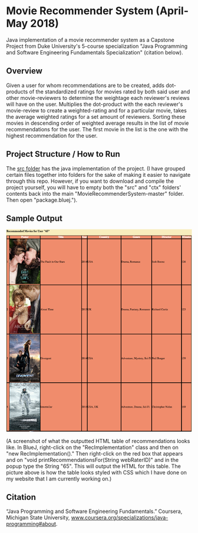 # Movie Recommender System (April-May 2018)
Java implementation of a movie recommender system as a Capstone Project from Duke University's 5-course specialization "Java Programming and Software Engineering Fundamentals Specialization" (citation below).  

## Overview
Given a user for whom recommendations are to be created, adds dot-products of the standardized ratings for movies rated by both said user and other movie-reviewers to determine the weightage each reviewer's reviews will have on the user. 
Multiplies the dot-product with the each reviewer's movie-review to create a weighted-rating and for a particular movie, takes the average weighted ratings for a set amount of reviewers. Sorting these movies in descending order of weighted average results in the list of movie recommendations for the user.
The first movie in the list is the one with the highest recommendation for the user.

## Project Structure / How to Run
The [src folder](src) has the java implementation of the project. (I have grouped certain files together into folders for the sake of making it easier to navigate through this repo. However, if you want to download and compile the project yourself, you will have to empty both the "src" and "ctx" folders' contents back into the main "MovieRecommenderSystem-master" folder. Then open "package.bluej.").

## Sample Output
![alt text](Recommendations.png "Screenshot")

(A screenshot of what the outputted HTML table of recommendations looks like. In BlueJ, right-click on the "RecImplementation" class and then on "new RecImplementation()." Then right-click on the red box that appears and on "void printRecommendationsFor(String webRaterID)" and in the popup type the String "65". This will output the HTML for this table. The picture above is how the table looks styled with CSS which I have done on my website that I am currently working on.)

## Citation
“Java Programming and Software Engineering Fundamentals.” Coursera, Michigan State University, www.coursera.org/specializations/java-programming#about.
